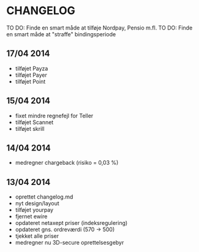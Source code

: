 CHANGELOG
==================

TO DO: Finde en smart måde at tilføje Nordpay, Pensio m.fl.
TO DO: Finde en smart måde at "straffe" bindingsperiode

17/04 2014
-----------------
- tilføjet Payza
- tilføjet Payer
- tilføjet Point

15/04 2014
------------------
- fixet mindre regnefejl for Teller
- tilføjet Scannet
- tilføjet skrill


14/04 2014
------------------
- medregner chargeback (risiko = 0,03 %)


13/04 2014
------------------
- oprettet changelog.md
- nyt design/layout
- tilføjet yourpay
- fjernet ewire
- opdateret netaxept priser (indeksregulering)
- opdateret gns. ordreværdi (570 -> 500)
- tjekket alle priser
- medregner nu 3D-secure oprettelsesgebyr